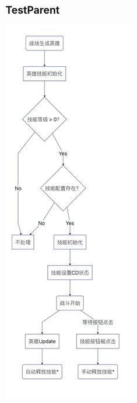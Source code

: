 # TestParent
![](https://github.com/eeeeeccccc/TestParent/blob/master/%E8%8B%B1%E9%9B%84%E9%87%8A%E6%94%BE%E6%8A%80%E8%83%BD.png)
